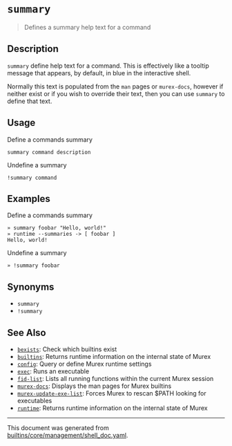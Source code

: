 # `summary` 

> Defines a summary help text for a command

## Description

`summary` define help text for a command. This is effectively like a tooltip
message that appears, by default, in blue in the interactive shell.

Normally this text is populated from the `man` pages or `murex-docs`, however
if neither exist or if you wish to override their text, then you can use
`summary` to define that text.

## Usage

Define a commands summary

```
summary command description
```

Undefine a summary

```
!summary command
```

## Examples

Define a commands summary

```
» summary foobar "Hello, world!"
» runtime --summaries -> [ foobar ]
Hello, world! 
```

Undefine a summary

```
» !summary foobar
```

## Synonyms

* `summary`
* `!summary`


## See Also

* [`bexists`](../commands/bexists.md):
  Check which builtins exist
* [`builtins`](../commands/runtime.md):
  Returns runtime information on the internal state of Murex
* [`config`](../commands/config.md):
  Query or define Murex runtime settings
* [`exec`](../commands/exec.md):
  Runs an executable
* [`fid-list`](../commands/fid-list.md):
  Lists all running functions within the current Murex session
* [`murex-docs`](../commands/murex-docs.md):
  Displays the man pages for Murex builtins
* [`murex-update-exe-list`](../commands/murex-update-exe-list.md):
  Forces Murex to rescan $PATH looking for executables
* [`runtime`](../commands/runtime.md):
  Returns runtime information on the internal state of Murex

<hr/>

This document was generated from [builtins/core/management/shell_doc.yaml](https://github.com/lmorg/murex/blob/master/builtins/core/management/shell_doc.yaml).